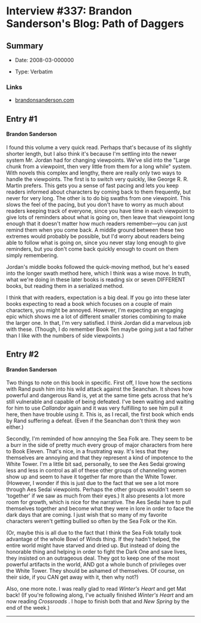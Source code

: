 # Interview #337: Brandon Sanderson's Blog: Path of Daggers

## Summary

- Date: 2008-03-000000

- Type: Verbatim

### Links

- [brandonsanderson.com](http://www.brandonsanderson.com/blog/617/Path-of-Daggers)


## Entry #1

#### Brandon Sanderson

I found this volume a very quick read. Perhaps that's because of its slightly shorter length, but I also think it's because I'm settling into the newer system Mr. Jordan had for changing viewpoints. We've slid into the "Large chunk from a viewpoint, then very little from them for a long while" system. With novels this complex and lengthy, there are really only two ways to handle the viewpoints. The first is to switch very quickly, like George R. R. Martin prefers. This gets you a sense of fast pacing and lets you keep readers informed about characters by coming back to them frequently, but never for very long. The other is to do big swaths from one viewpoint. This slows the feel of the pacing, but you don't have to worry as much about readers keeping track of everyone, since you have time in each viewpoint to give lots of reminders about what is going on, then leave that viewpoint long enough that it doesn't matter how much readers remember—you can just remind them when you come back. A middle ground between these two extremes would probably be possible, but I'd worry about readers being able to follow what is going on, since you never stay long enough to give reminders, but you don't come back quickly enough to count on them simply remembering.

Jordan's middle books followed the quick-moving method, but he's eased into the longer swath method here, which I think was a wise move. In truth, what we're doing in these later books is reading six or seven DIFFERENT books, but reading them in a serialized method.

I think that with readers, expectation is a big deal. If you go into these later books expecting to read a book which focuses on a couple of main characters, you might be annoyed. However, I'm expecting an engaging epic which shows me a lot of different smaller stories combining to make the larger one. In that, I'm very satisfied. I think Jordan did a marvelous job with these. (Though, I do remember Book Ten maybe going just a tad father than I like with the numbers of side viewpoints.)

## Entry #2

#### Brandon Sanderson

Two things to note on this book in specific. First off, I love how the sections with Rand push him into his wild attack against the Seanchan. It shows how powerful and dangerous Rand is, yet at the same time gets across that he's still vulnerable and capable of being defeated. I've been waiting and waiting for him to use
*Callandor*
again and it was very fulfilling to see him pull it here, then have trouble using it. This is, as I recall, the first book which ends by Rand suffering a defeat. (Even if the Seanchan don't think they won either.)

Secondly, I'm reminded of how annoying the Sea Folk are. They seem to be a burr in the side of pretty much every group of major characters from here to Book Eleven. That's nice, in a frustrating way. It's less that they themselves are annoying and that they represent a kind of impotence to the White Tower. I'm a little bit sad, personally, to see the Aes Sedai growing less and less in control as all of these other groups of channeling women show up and seem to have it together far more than the White Tower. (However, I wonder if this is just due to the fact that we see a lot more through Aes Sedai viewpoints. Perhaps the other groups wouldn't seem so 'together' if we saw as much from their eyes.) It also presents a lot more room for growth, which is nice for the narrative. The Aes Sedai have to pull themselves together and become what they were in lore in order to face the dark days that are coming. I just wish that so many of my favorite characters weren't getting bullied so often by the Sea Folk or the Kin.

(Or, maybe this is all due to the fact that I think the Sea Folk totally took advantage of the whole Bowl of Winds thing. If they hadn't helped, the entire world might have starved and dried up. But instead of doing the honorable thing and helping in order to fight the Dark One and save lives, they insisted on an outrageous deal. They got to keep one of the most powerful artifacts in the world, AND got a whole bunch of privileges over the White Tower. They should be ashamed of themselves. Of course, on their side, if you CAN get away with it, then why not?)

Also, one more note. I was really glad to read
*Winter's Heart*
and get Mat back! (If you're following along, I've actually finished
*Winter's Heart*
and am now reading
*Crossroads*
. I hope to finish both that and
*New Spring*
by the end of the week.)


---

